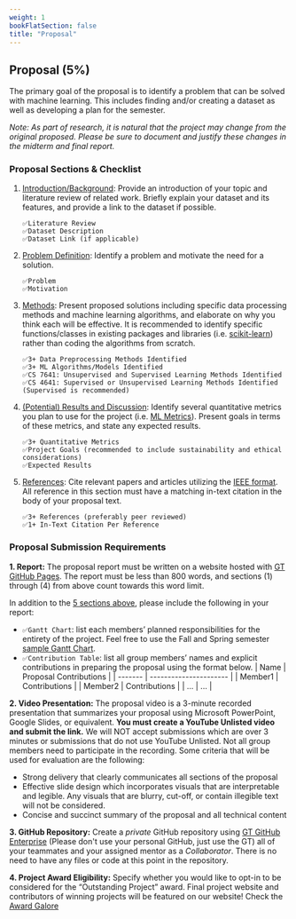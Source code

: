 ```yaml
---
weight: 1
bookFlatSection: false
title: "Proposal"
---
```


## Proposal (5%)

The primary goal of the proposal is to identify a problem that can be solved with machine learning. This includes finding and/or creating a dataset as well as developing a plan for the semester.

*Note: As part of research, it is natural that the project may change from the original proposed. Please be sure to document and justify these changes in the midterm and final report.*

### Proposal Sections & Checklist

1. <u>Introduction/Background</u>: Provide an introduction of your topic and literature review of related work. Briefly explain your dataset and its features, and provide a link to the dataset if possible.
    ```
    ✅Literature Review
    ✅Dataset Description
    ✅Dataset Link (if applicable)
    ```

2. <u>Problem Definition</u>: Identify a problem and motivate the need for a solution.
    ```
    ✅Problem
    ✅Motivation
    ```

3. <u>Methods</u>: Present proposed solutions including specific data processing methods and machine learning algorithms, and elaborate on why you think each will be effective. It is recommended to identify specific functions/classes in existing packages and libraries (i.e. [scikit-learn](https://scikit-learn.org/stable/)) rather than coding the algorithms from scratch.
    ```
    ✅3+ Data Preprocessing Methods Identified
    ✅3+ ML Algorithms/Models Identified
    ✅CS 7641: Unsupervised and Supervised Learning Methods Identified
    ✅CS 4641: Supervised or Unsupervised Learning Methods Identified (Supervised is recommended)
    ```

4. <u>(Potential) Results and Discussion</u>: Identify several quantitative metrics you plan to use for the project (i.e. [ML Metrics](https://scikit-learn.org/stable/modules/model_evaluation.html)). Present goals in terms of these metrics, and state any expected results.
    ```
    ✅3+ Quantitative Metrics
    ✅Project Goals (recommended to include sustainability and ethical considerations)
    ✅Expected Results
    ```

5. <u>References</u>: Cite relevant papers and articles utilizing the [IEEE format](https://pitt.libguides.com/citationhelp/ieee). All reference in this section must have a matching in-text citation in the body of your proposal text.
    ```
    ✅3+ References (preferably peer reviewed)
    ✅1+ In-Text Citation Per Reference
    ```

### Proposal Submission Requirements
**1. Report:** The proposal report must be written on a website hosted with [GT GitHub Pages](https://pages.github.com/). The report must be less than 800 words, and sections (1) through (4) from above count towards this word limit. 

In addition to the [5 sections above](#proposal-sections--checklist), please include the following in your report:
- ```✅Gantt Chart```: list each members’ planned responsibilities for the entirety of the project. Feel free to use the Fall and Spring semester [sample Gantt Chart](/other/GanttChart.xlsx).
- ```✅Contribution Table```: list all group members’ names and explicit contributions in preparing the proposal using the format below.
| Name    | Proposal Contributions |
| ------- | ---------------------- |
| Member1 | Contributions          |
| Member2 | Contributions          |
| ...     | ...                    |

**2. Video Presentation:** The proposal video is a 3-minute recorded presentation that summarizes your proposal using Microsoft PowerPoint, Google Slides, or equivalent. **You must create a YouTube Unlisted video and submit the link.** We will NOT accept submissions which are over 3 minutes or submissions that do not use YouTube Unlisted. Not all group members need to participate in the recording. Some criteria that will be used for evaluation are the following:
- Strong delivery that clearly communicates all sections of the proposal
- Effective slide design which incorporates visuals that are interpretable and legible. Any visuals that are blurry, cut-off, or contain illegible text will not be considered.
- Concise and succinct summary of the proposal and all technical content

**3. GitHub Repository:** Create a *private* GitHub repository using [GT GitHub Enterprise](https://github.gatech.edu/) (Please don't use your personal GitHub, just use the GT) all of your teammates and your assigned mentor as a *Collaborator*. There is no need to have any files or code at this point in the repository.

**4. Project Award Eligibility:** Specify whether you would like to opt-in to be considered for the “Outstanding Project” award. Final project website and contributors of winning projects will be featured on our website! Check the [Award Galore](/docs/grading/project-breakdown/award_galore)